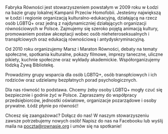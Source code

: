 ---
---

Fabryka Równości jest stowarzyszeniem powstałym w 2009 roku w Łodzi na bazie grupy lokalnej Kampanii Przeciw Homofobii. Jesteśmy największą w Łodzi i regionie organizacją kulturalno-​edukacyjną, działającą na rzecz osób LGBTQ+ oraz jedną z najdynamiczniej działających organizacji równościowych w Polsce. Zajmujemy się szeroko pojętą animacją kultury, promowaniem postaw akceptacji wobec osób nieheteroseksualnych i transpłciowych oraz edukacją równościową i antydyskryminacyjną.

Od 2010 roku organizujemy Marsz i Maraton Równości, debaty na tematy społeczne, spotkania kulturalne, pokazy filmowe, imprezy taneczne, uliczne pikiety, kuchnie społeczne oraz wykłady akademickie. Współorganizujemy łódzką Żywą Bibliotekę.

Prowadzimy grupy wsparcia dla osób LGBTQ+, osób transpłciowych i ich rodziców oraz udzielamy bezpłatnych porad psychologicznych.

Dla nas równość to podstawa. Chcemy żeby osoby LGBTQ+ mogły czuć się bezpiecznie i godnie żyć w Polsce. Zapraszamy do współpracy przedsiębiorców, jednostki oświatowe, organizacje pozarządowe i osoby prywatne. Łódź płynie po równość!

Chcesz się zaangażować? Dołącz do nas! W naszym stowarzyszeniu zawsze potrzebujemy nowych osób! Napisz do nas na Facebooku lub wyślij maila na poczta@rownasie.org i umów się na spotkanie!

